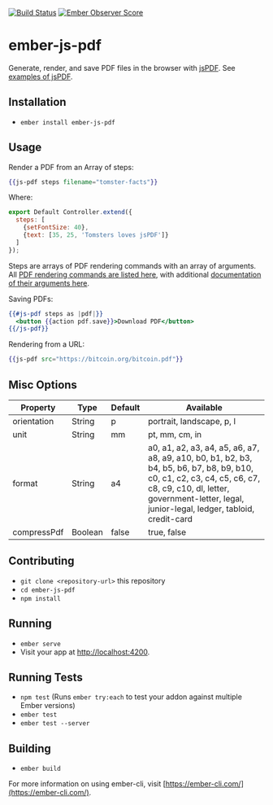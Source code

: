 [![Build Status](https://travis-ci.org/Matt-Jensen/ember-js-pdf.svg?branch=master)](https://travis-ci.org/Matt-Jensen/ember-js-pdf)
[![Ember Observer Score](http://emberobserver.com/badges/ember-js-pdf.svg)](http://emberobserver.com/addons/ember-js-pdf)

# ember-js-pdf

Generate, render, and save PDF files in the browser with [jsPDF](https://github.com/MrRio/jsPDF). See [examples of jsPDF](https://parall.ax/products/jspdf).

## Installation

* `ember install ember-js-pdf`

## Usage

Render a PDF from an Array of steps:

```hbs
{{js-pdf steps filename="tomster-facts"}}
```

Where:
```js
export Default Controller.extend({
  steps: [
    {setFontSize: 40},
    {text: [35, 25, 'Tomsters loves jsPDF']}
  ]
});
```

Steps are arrays of PDF rendering commands with an array of arguments.  All [PDF rendering commands are listed here](https://github.com/Matt-Jensen/ember-js-pdf/blob/master/addon/commands.js), with additional [documentation of their arguments here](http://rawgit.com/MrRio/jsPDF/master/docs/index.html).

Saving PDFs:
```hbs
{{#js-pdf steps as |pdf|}}
  <button {{action pdf.save}}>Download PDF</button>
{{/js-pdf}}
```

Rendering from a URL:
```hbs
{{js-pdf src="https://bitcoin.org/bitcoin.pdf"}}
```

## Misc Options

| Property    | Type    | Default | Available                 |
| ----------- | ------- | ------- | ------------------------- |
| orientation | String  | p       | portrait, landscape, p, l |
| unit        | String  | mm      | pt, mm, cm, in            |
| format      | String  | a4      | a0, a1, a2, a3, a4, a5, a6, a7, a8, a9, a10, b0, b1, b2, b3, b4, b5, b6, b7, b8, b9, b10, c0, c1, c2, c3, c4, c5, c6, c7, c8, c9, c10, dl, letter, government-letter, legal, junior-legal, ledger, tabloid, credit-card |
| compressPdf | Boolean | false   | true, false               |

## Contributing

* `git clone <repository-url>` this repository
* `cd ember-js-pdf`
* `npm install`

## Running

* `ember serve`
* Visit your app at [http://localhost:4200](http://localhost:4200).

## Running Tests

* `npm test` (Runs `ember try:each` to test your addon against multiple Ember versions)
* `ember test`
* `ember test --server`

## Building

* `ember build`

For more information on using ember-cli, visit [https://ember-cli.com/](https://ember-cli.com/).
